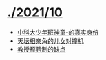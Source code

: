 # [./2021/10](./2021/10)

* [中科大少年班神童-的真实身份](./中科大少年班神童-的真实身份.md)
* [天坛相亲角的儿女对撞机](./天坛相亲角的儿女对撞机.md)
* [教授预聘制的缺点](./教授预聘制的缺点.md)

